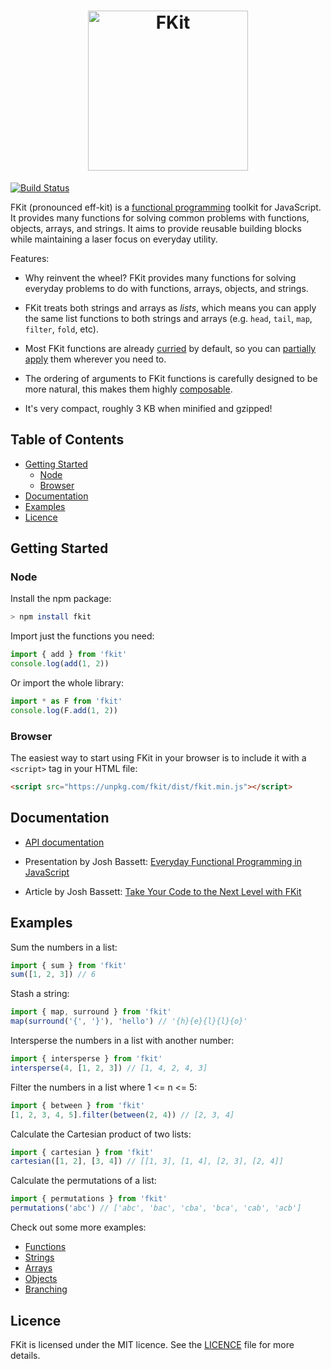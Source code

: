 <h1 align="center"><img alt="FKit" src="https://raw.githubusercontent.com/nullobject/fkit/master/logo.png" width="256px" /></h1>

[![Build Status](https://travis-ci.org/nullobject/fkit.svg?branch=master)](https://travis-ci.org/nullobject/fkit)

FKit (pronounced eff-kit) is a [functional
programming](http://en.wikipedia.org/wiki/Functional_programming) toolkit for
JavaScript. It provides many functions for solving common problems with
functions, objects, arrays, and strings. It aims to provide reusable building
blocks while maintaining a laser focus on everyday utility.

Features:

* Why reinvent the wheel? FKit provides many functions for solving everyday
  problems to do with functions, arrays, objects, and strings.

* FKit treats both strings and arrays as *lists*, which means you can apply the
  same list functions to both strings and arrays (e.g. `head`, `tail`, `map`,
  `filter`, `fold`, etc).

* Most FKit functions are already
  [curried](http://en.wikipedia.org/wiki/Currying) by default, so you can
  [partially apply](http://en.wikipedia.org/wiki/Partial_application) them
  wherever you need to.

* The ordering of arguments to FKit functions is carefully designed to be more
  natural, this makes them highly
  [composable](http://en.wikipedia.org/wiki/Function_composition).

* It's very compact, roughly 3 KB when minified and gzipped!

## Table of Contents

* [Getting Started](#getting-started)
  * [Node](#node)
  * [Browser](#browser)
* [Documentation](#documentation)
* [Examples](#examples)
* [Licence](#licence)

## Getting Started

### Node

Install the npm package:

```sh
> npm install fkit
```

Import just the functions you need:

```js
import { add } from 'fkit'
console.log(add(1, 2))
```

Or import the whole library:

```js
import * as F from 'fkit'
console.log(F.add(1, 2))
```

### Browser

The easiest way to start using FKit in your browser is to include it with a
`<script>` tag in your HTML file:

```html
<script src="https://unpkg.com/fkit/dist/fkit.min.js"></script>
```

## Documentation

* [API documentation](http://fkit.joshbassett.info/)

* Presentation by Josh Bassett: [Everyday Functional Programming in
  JavaScript](https://speakerdeck.com/nullobject/fkit-everyday-functional-programming-in-javascript)

* Article by Josh Bassett: [Take Your Code to the Next Level with
  FKit](http://joshbassett.info/2014/take-your-code-to-the-next-level-with-fkit/)

## Examples

Sum the numbers in a list:

```js
import { sum } from 'fkit'
sum([1, 2, 3]) // 6
```

Stash a string:

```js
import { map, surround } from 'fkit'
map(surround('{', '}'), 'hello') // '{h}{e}{l}{l}{o}'
```

Intersperse the numbers in a list with another number:

```js
import { intersperse } from 'fkit'
intersperse(4, [1, 2, 3]) // [1, 4, 2, 4, 3]
```

Filter the numbers in a list where 1 <= n <= 5:

```js
import { between } from 'fkit'
[1, 2, 3, 4, 5].filter(between(2, 4)) // [2, 3, 4]
```

Calculate the Cartesian product of two lists:

```js
import { cartesian } from 'fkit'
cartesian([1, 2], [3, 4]) // [[1, 3], [1, 4], [2, 3], [2, 4]]
```

Calculate the permutations of a list:

```js
import { permutations } from 'fkit'
permutations('abc') // ['abc', 'bac', 'cba', 'bca', 'cab', 'acb']
```

Check out some more examples:

* [Functions](http://codepen.io/nullobject/pen/dbAkl?editors=001)
* [Strings](http://codepen.io/nullobject/pen/hnDEe?editors=001)
* [Arrays](http://codepen.io/nullobject/pen/vbcCr?editors=001)
* [Objects](http://codepen.io/nullobject/pen/rKszh?editors=001)
* [Branching](http://codepen.io/nullobject/pen/LdtDK?editors=001)

## Licence

FKit is licensed under the MIT licence. See the
[LICENCE](https://github.com/nullobject/fkit/blob/master/LICENCE.md) file for
more details.
